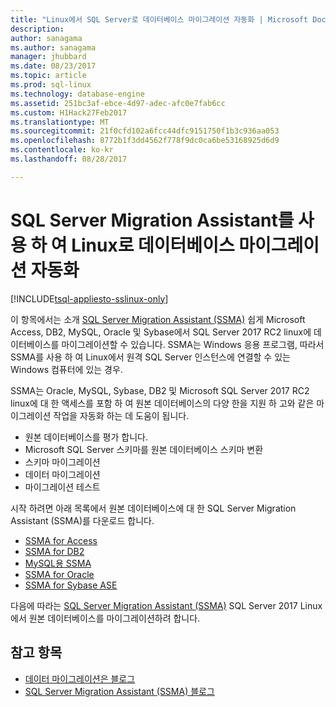 ```yaml
---
title: "Linux에서 SQL Server로 데이터베이스 마이그레이션 자동화 | Microsoft Docs"
description: 
author: sanagama
ms.author: sanagama
manager: jhubbard
ms.date: 08/23/2017
ms.topic: article
ms.prod: sql-linux
ms.technology: database-engine
ms.assetid: 251bc3af-ebce-4d97-adec-afc0e7fab6cc
ms.custom: H1Hack27Feb2017
ms.translationtype: MT
ms.sourcegitcommit: 21f0cfd102a6fcc44dfc9151750f1b3c936aa053
ms.openlocfilehash: 8772b1f3dd4562f778f9dc0ca6be53168925d6d9
ms.contentlocale: ko-kr
ms.lasthandoff: 08/28/2017

---
```

# <a name="automate-database-migration-to-linux-with-the-sql-server-migration-assistant"></a>SQL Server Migration Assistant를 사용 하 여 Linux로 데이터베이스 마이그레이션 자동화

[!INCLUDE[tsql-appliesto-sslinux-only](../includes/tsql-appliesto-sslinux-only.md)]

이 항목에서는 소개 [SQL Server Migration Assistant (SSMA)](http://msdn.microsoft.com/library/mt613434.aspx) 쉽게 Microsoft Access, DB2, MySQL, Oracle 및 Sybase에서 SQL Server 2017 RC2 linux에 데이터베이스를 마이그레이션할 수 있습니다. SSMA는 Windows 응용 프로그램, 따라서 SSMA를 사용 하 여 Linux에서 원격 SQL Server 인스턴스에 연결할 수 있는 Windows 컴퓨터에 있는 경우. 

SSMA는 Oracle, MySQL, Sybase, DB2 및 Microsoft SQL Server 2017 RC2 linux에 대 한 액세스를 포함 하 여 원본 데이터베이스의 다양 한을 지원 하 고와 같은 마이그레이션 작업을 자동화 하는 데 도움이 됩니다.

- 원본 데이터베이스를 평가 합니다.
- Microsoft SQL Server 스키마를 원본 데이터베이스 스키마 변환
- 스키마 마이그레이션
- 데이터 마이그레이션
- 마이그레이션 테스트

시작 하려면 아래 목록에서 원본 데이터베이스에 대 한 SQL Server Migration Assistant (SSMA)를 다운로드 합니다.
- [SSMA for Access](http://aka.ms/ssmaforaccess)
- [SSMA for DB2](http://aka.ms/ssmafordb2)
- [MySQL용 SSMA](http://aka.ms/ssmaformysql) 
- [SSMA for Oracle](http://aka.ms/ssmafororacle)
- [SSMA for Sybase ASE](http://aka.ms/ssmaforsybase) 

다음에 따라는 [SQL Server Migration Assistant (SSMA)](http://msdn.microsoft.com/library/mt613434.aspx) SQL Server 2017 Linux에서 원본 데이터베이스를 마이그레이션하려 합니다.

## <a name="see-also"></a>참고 항목
- [데이터 마이그레이션은 블로그](http://blogs.msdn.microsoft.com/datamigration)
- [SQL Server Migration Assistant (SSMA) 블로그](http://blogs.msdn.microsoft.com/ssma/)


